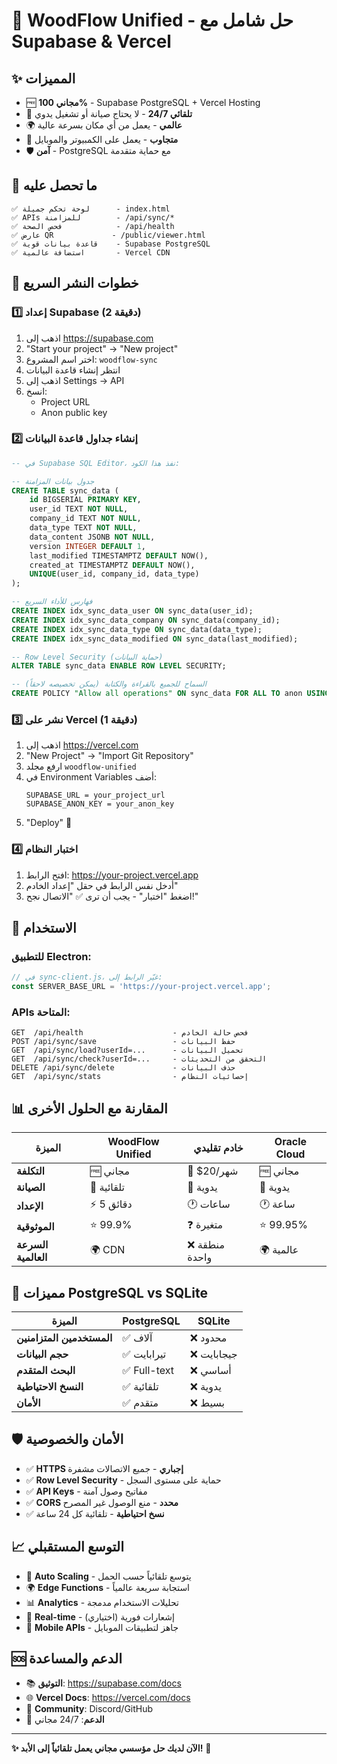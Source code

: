 # 🚀 WoodFlow Unified - حل شامل مع Supabase & Vercel

## ✨ المميزات
- 🆓 **مجاني 100%** - Supabase PostgreSQL + Vercel Hosting
- 🔄 **تلقائي 24/7** - لا يحتاج صيانة أو تشغيل يدوي
- 🌍 **عالمي** - يعمل من أي مكان بسرعة عالية
- 📱 **متجاوب** - يعمل على الكمبيوتر والموبايل
- 🛡️ **آمن** - PostgreSQL مع حماية متقدمة

## 🎯 ما تحصل عليه
```
✅ لوحة تحكم جميلة      - index.html
✅ APIs للمزامنة        - /api/sync/*  
✅ فحص الصحة            - /api/health
✅ عارض QR             - /public/viewer.html
✅ قاعدة بيانات قوية    - Supabase PostgreSQL
✅ استضافة عالمية       - Vercel CDN
```

## 🚀 خطوات النشر السريع

### 1️⃣ إعداد Supabase (2 دقيقة)
1. اذهب إلى https://supabase.com
2. "Start your project" → "New project"
3. اختر اسم المشروع: `woodflow-sync`
4. انتظر إنشاء قاعدة البيانات
5. اذهب إلى Settings → API
6. انسخ:
   - Project URL
   - Anon public key

### 2️⃣ إنشاء جداول قاعدة البيانات
```sql
-- في Supabase SQL Editor، نفذ هذا الكود:

-- جدول بيانات المزامنة  
CREATE TABLE sync_data (
    id BIGSERIAL PRIMARY KEY,
    user_id TEXT NOT NULL,
    company_id TEXT NOT NULL,
    data_type TEXT NOT NULL,
    data_content JSONB NOT NULL,
    version INTEGER DEFAULT 1,
    last_modified TIMESTAMPTZ DEFAULT NOW(),
    created_at TIMESTAMPTZ DEFAULT NOW(),
    UNIQUE(user_id, company_id, data_type)
);

-- فهارس للأداء السريع
CREATE INDEX idx_sync_data_user ON sync_data(user_id);
CREATE INDEX idx_sync_data_company ON sync_data(company_id);
CREATE INDEX idx_sync_data_type ON sync_data(data_type);
CREATE INDEX idx_sync_data_modified ON sync_data(last_modified);

-- Row Level Security (حماية البيانات)
ALTER TABLE sync_data ENABLE ROW LEVEL SECURITY;

-- السماح للجميع بالقراءة والكتابة (يمكن تخصيصه لاحقاً)
CREATE POLICY "Allow all operations" ON sync_data FOR ALL TO anon USING (true);
```

### 3️⃣ نشر على Vercel (1 دقيقة)
1. اذهب إلى https://vercel.com
2. "New Project" → "Import Git Repository" 
3. ارفع مجلد `woodflow-unified`
4. في Environment Variables أضف:
   ```
   SUPABASE_URL = your_project_url
   SUPABASE_ANON_KEY = your_anon_key
   ```
5. "Deploy" 🚀

### 4️⃣ اختبار النظام
1. افتح الرابط: https://your-project.vercel.app
2. أدخل نفس الرابط في حقل "إعداد الخادم"
3. اضغط "اختبار" - يجب أن ترى ✅ "الاتصال نجح!"

## 🔧 الاستخدام

### للتطبيق Electron:
```javascript
// في sync-client.js، غيّر الرابط إلى:
const SERVER_BASE_URL = 'https://your-project.vercel.app';
```

### APIs المتاحة:
```
GET  /api/health                    - فحص حالة الخادم
POST /api/sync/save                 - حفظ البيانات  
GET  /api/sync/load?userId=...      - تحميل البيانات
GET  /api/sync/check?userId=...     - التحقق من التحديثات
DELETE /api/sync/delete             - حذف البيانات
GET  /api/sync/stats                - إحصائيات النظام
```

## 📊 المقارنة مع الحلول الأخرى

| الميزة | WoodFlow Unified | خادم تقليدي | Oracle Cloud |
|--------|------------------|-------------|-------------|
| **التكلفة** | 🆓 مجاني | 💸 $20/شهر | 🆓 مجاني |
| **الصيانة** | 🤖 تلقائية | 🔧 يدوية | 🔧 يدوية |
| **الإعداد** | ⚡ 5 دقائق | 🕐 ساعات | 🕐 ساعة |
| **الموثوقية** | ⭐ 99.9% | ❓ متغيرة | ⭐ 99.95% |
| **السرعة العالمية** | 🌍 CDN | ❌ منطقة واحدة | 🌍 عالمية |

## 🎯 مميزات PostgreSQL vs SQLite

| الميزة | PostgreSQL | SQLite |
|--------|------------|--------|
| **المستخدمين المتزامنين** | ✅ آلاف | ❌ محدود |
| **حجم البيانات** | ✅ تيرابايت | ❌ جيجابايت |
| **البحث المتقدم** | ✅ Full-text | ❌ أساسي |
| **النسخ الاحتياطية** | ✅ تلقائية | ❌ يدوية |
| **الأمان** | ✅ متقدم | ❌ بسيط |

## 🛡️ الأمان والخصوصية
- ✅ **HTTPS إجباري** - جميع الاتصالات مشفرة
- ✅ **Row Level Security** - حماية على مستوى السجل
- ✅ **API Keys** - مفاتيح وصول آمنة
- ✅ **CORS محدد** - منع الوصول غير المصرح
- ✅ **نسخ احتياطية** - تلقائية كل 24 ساعة

## 📈 التوسع المستقبلي
- 🔄 **Auto Scaling** - يتوسع تلقائياً حسب الحمل
- 🌍 **Edge Functions** - استجابة سريعة عالمياً  
- 📊 **Analytics** - تحليلات الاستخدام مدمجة
- 🔔 **Real-time** - إشعارات فورية (اختياري)
- 📱 **Mobile APIs** - جاهز لتطبيقات الموبايل

## 🆘 الدعم والمساعدة
- 📚 **التوثيق**: https://supabase.com/docs
- 🌐 **Vercel Docs**: https://vercel.com/docs  
- 💬 **Community**: Discord/GitHub
- 📧 **الدعم**: 24/7 مجاني

---
**✨ الآن لديك حل مؤسسي مجاني يعمل تلقائياً إلى الأبد!** 🎉